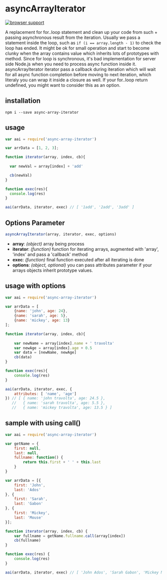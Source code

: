 # asyncArrayIterator

[![browser support](https://ci.testling.com/syarul/async-array-iterator.png)
](https://ci.testling.com/syarul/async-array-iterator)

A replacement for for..loop statement and clean up your code from such + passing asynchronous result from the iteration. Usually we pass a statement inside the loop, such as ```if (i == array.length - 1)``` to check the loop has ended. It might be ok for small operation and start to become clunky when the array contains value which inherits lots of prototypes with method. Since for loop is synchronous, it's bad implementation for server side Node.js when you need to process async function inside it. asyncArrayIterator iterator pass a callback during iteration which will wait for all async function completion before moving to next iteration, which literaly you can wrap it inside a closure as well. If your for..loop return undefined, you might want to consider this as an option.

## installation

```npm i --save async-array-iterator```

## usage

```javascript
var aai = require('async-array-iterator')

var arrData = [1, 2, 3];

function iterator(array, index, cb){
  
  var newVal = array[index] + 'add'

  cb(newVal)
}

function exec(res){
  console.log(res)
}

aai(arrData, iterator, exec) // [ '1add', '2add', '3add' ]
```
## Options Parameter
```javascript
asyncArrayIterator(array, iterator, exec, options)
```
- **array**: *(object)* array being process
- **iterator**: *(function)* function for iterating arrays, augmented with 'array', 'index' and pass a 'callback' method
- **exec**: *(function)* final function executed after all iterating is done
- **options**: *(object, optional)* you can pass attributes parameter if your arrays objects inherit prototype values.

## usage with options
```javascript
var aai = require('async-array-iterator')

var arrData = [
    {name: 'john', age: 24},
    {name: 'sarah', age: 5},
    {name: 'mickey', age: 13}
];

function iterator(array, index, cb){
    
    var newName = array[index].name + ' travolta'
    var newAge = array[index].age + 0.5
    var data = [newName, newAge]
    cb(data)
}

function exec(res){
    console.log(res)
}

aai(arrData, iterator, exec, {
    attributes: [ 'name', 'age']
}) // [ { name: 'john travolta', age: 24.5 }, 
   //   { name: 'sarah travolta', age: 5.5 }, 
   //   { name: 'mickey travolta', age: 13.5 } ] 

```

## sample with using call()
```javascript
var aai = require('async-array-iterator')

var getName = {
    first: null,
    last: null,
    fullname: function() {
        return this.first + ' ' + this.last
    }
}

var arrData = [{
    first: 'John',
    last: 'Ados'
}, {
    first: 'Sarah',
    last: 'Gabon'
}, {
    first: 'Mickey',
    last: 'Mouse'
}];

function iterator(array, index, cb) {
    var fullname = getName.fullname.call(array[index])
    cb(fullname)
}

function exec(res) {
    console.log(res)
}

aai(arrData, iterator, exec) // [ 'John Ados', 'Sarah Gabon', 'Mickey Mouse' ]
```